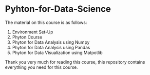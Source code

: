 # Pyhton-for-Data-Science

The material on this course is as follows:

1. Environment Set-Up
2. Phyton Course
3. Phyton for Data Analysis using Numpy
4. Phyton for Data Analysis using Pandas
5. Phyton for Data Visualization using Matpotlib

Thank you very much for reading this course, this repository contains everything you need for this course.
